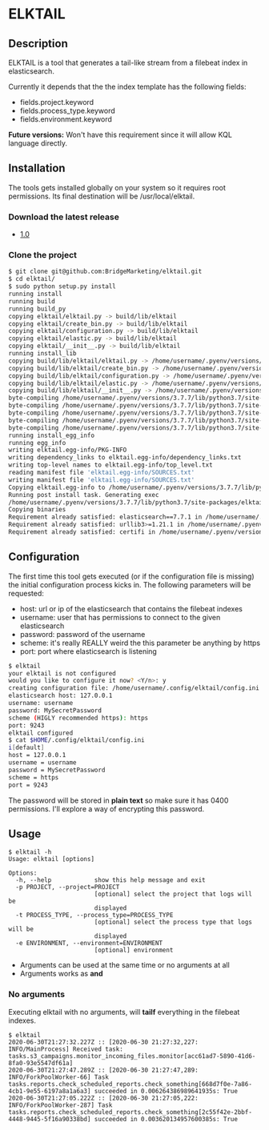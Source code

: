 # ELKTAIL

## Description

ELKTAIL is a tool that generates a tail-like stream from a filebeat index
in elasticsearch.

Currently it depends that the the index template has the following fields:

* fields.project.keyword
* fields.process_type.keyword
* fields.environment.keyword

**Future versions:** Won't have this requirement since it will allow KQL 
language directly.

## Installation

The tools gets installed globally on your system so it requires root
permissions. Its final destination will be /usr/local/elktail.

### Download the latest release

* [1.0](https://github.com/BridgeMarketing/elktail/releases/tag/v1.0)

### Clone the project

```bash
$ git clone git@github.com:BridgeMarketing/elktail.git
$ cd elktail/
$ sudo python setup.py install
running install
running build
running build_py
copying elktail/elktail.py -> build/lib/elktail
copying elktail/create_bin.py -> build/lib/elktail
copying elktail/configuration.py -> build/lib/elktail
copying elktail/elastic.py -> build/lib/elktail
copying elktail/__init__.py -> build/lib/elktail
running install_lib
copying build/lib/elktail/elktail.py -> /home/username/.pyenv/versions/3.7.7/lib/python3.7/site-packages/elktail
copying build/lib/elktail/create_bin.py -> /home/username/.pyenv/versions/3.7.7/lib/python3.7/site-packages/elktail
copying build/lib/elktail/configuration.py -> /home/username/.pyenv/versions/3.7.7/lib/python3.7/site-packages/elktail
copying build/lib/elktail/elastic.py -> /home/username/.pyenv/versions/3.7.7/lib/python3.7/site-packages/elktail
copying build/lib/elktail/__init__.py -> /home/username/.pyenv/versions/3.7.7/lib/python3.7/site-packages/elktail
byte-compiling /home/username/.pyenv/versions/3.7.7/lib/python3.7/site-packages/elktail/elktail.py to elktail.cpython-37.pyc
byte-compiling /home/username/.pyenv/versions/3.7.7/lib/python3.7/site-packages/elktail/create_bin.py to create_bin.cpython-37.pyc
byte-compiling /home/username/.pyenv/versions/3.7.7/lib/python3.7/site-packages/elktail/configuration.py to configuration.cpython-37.pyc
byte-compiling /home/username/.pyenv/versions/3.7.7/lib/python3.7/site-packages/elktail/elastic.py to elastic.cpython-37.pyc
byte-compiling /home/username/.pyenv/versions/3.7.7/lib/python3.7/site-packages/elktail/__init__.py to __init__.cpython-37.pyc
running install_egg_info
running egg_info
writing elktail.egg-info/PKG-INFO
writing dependency_links to elktail.egg-info/dependency_links.txt
writing top-level names to elktail.egg-info/top_level.txt
reading manifest file 'elktail.egg-info/SOURCES.txt'
writing manifest file 'elktail.egg-info/SOURCES.txt'
Copying elktail.egg-info to /home/username/.pyenv/versions/3.7.7/lib/python3.7/site-packages/elktail-0.3-py3.7.egg-info
Running post install task. Generating exec
/home/username/.pyenv/versions/3.7.7/lib/python3.7/site-packages/elktail
Copying binaries
Requirement already satisfied: elasticsearch==7.7.1 in /home/username/.pyenv/versions/3.7.7/lib/python3.7/site-packages (from -r etc/requirements.txt (line 1)) (7.7.1)
Requirement already satisfied: urllib3>=1.21.1 in /home/username/.pyenv/versions/3.7.7/lib/python3.7/site-packages (from elasticsearch==7.7.1->-r etc/requirements.txt (line 1)) (1.25.9)
Requirement already satisfied: certifi in /home/username/.pyenv/versions/3.7.7/lib/python3.7/site-packages (from elasticsearch==7.7.1->-r etc/requirements.txt (line 1)) (2020.4.5.1)
```

## Configuration

The first time this tool gets executed (or if the configuration file is
missing) the initial configuration process kicks in. The following
parameters will be requested:

* host: url or ip of the elasticsearch that contains the filebeat indexes
* username: user that has permissions to connect to the given elasticsearch
* password: password of the username
* scheme: it's really REALLY weird the this parameter be anything by https
* port: port where elasticsearch is listening

```bash
$ elktail
your elktail is not configured
would you like to configure it now? <Y/n>: y
creating configuration file: /home/username/.config/elktail/config.ini
elasticsearch host: 127.0.0.1
username: username
password: MySecretPassword
scheme (HIGLY recommended https): https
port: 9243
elktail configured
$ cat $HOME/.config/elktail/config.ini
i[default]
host = 127.0.0.1
username = username
password = MySecretPassword
scheme = https
port = 9243
```

The password will be stored in **plain text** so make sure it has 0400
permissions. I'll explore a way of encrypting this password.

## Usage

```
$ elktail -h
Usage: elktail [options]

Options:
  -h, --help            show this help message and exit
  -p PROJECT, --project=PROJECT
                        [optional] select the project that logs will be
                        displayed
  -t PROCESS_TYPE, --process_type=PROCESS_TYPE
                        [optional] select the process type that logs will be
                        displayed
  -e ENVIRONMENT, --environment=ENVIRONMENT
                        [optional] environment
```

* Arguments can be used at the same time or no arguments at all
* Arguments works as **and**

### No arguments

Executing elktail with no arguments, will **tailf** everything in the filebeat
indexes.

```
$ elktail
2020-06-30T21:27:32.227Z :: [2020-06-30 21:27:32,227: INFO/MainProcess] Received task: tasks.s3_campaigns.monitor_incoming_files.monitor[acc61ad7-5890-41d6-8fa0-93e5547df61a]
2020-06-30T21:27:47.289Z :: [2020-06-30 21:27:47,289: INFO/ForkPoolWorker-66] Task tasks.reports.check_scheduled_reports.check_something[668d7f0e-7a86-4cb1-9e55-6197a8a1a6a3] succeeded in 0.006264386989641935s: True
2020-06-30T21:27:05.222Z :: [2020-06-30 21:27:05,222: INFO/ForkPoolWorker-287] Task tasks.reports.check_scheduled_reports.check_something[2c55f42e-2bbf-4448-9445-5f16a90338bd] succeeded in 0.003620134957600385s: True
```


